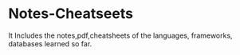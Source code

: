 ﻿# Notes-Cheatseets
It Includes the notes,pdf,cheatsheets of the languages, frameworks, databases  learned so far.

